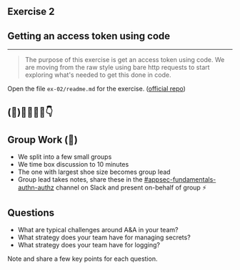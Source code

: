 ## Exercise 2  

## Getting an access token using code

---

>The purpose of this exercise is get an access token using code. We are moving from the raw style using bare http requests to start exploring what's needed to get this done in code.

Open the file `ex-02/readme.md` for the exercise. ([official repo](https://github.com/equinor/appsec-fundamentals-authn-authz-cs/blob/main/ex-02/readme.md))

(🥸)👷‍♀️👷‍♂️👇
---
## Group Work (🥸)

* We split into a few small groups
* We time box discussion to 10 minutes
* The one with largest shoe size becomes group lead
* Group lead takes notes, share these in the [#appsec-fundamentals-authn-authz](https://equinor.slack.com/archives/C051G3JV7NE) channel on Slack and present on-behalf of group ⚡️

</p>

## Questions

* What are typical challenges around A&A in your team?
* What strategy does your team have for managing secrets?
* What strategy does your team have for logging?

Note and share a few key points for each question.
